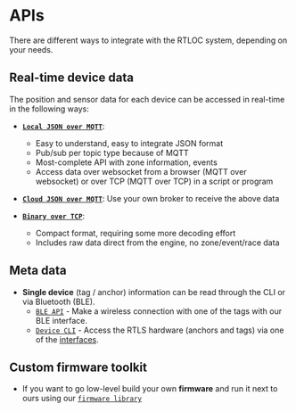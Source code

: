 # APIs
There are different ways to integrate with the RTLOC system, depending on your needs.

<!-- ![API_overview](./img/API2_small.gif) -->
<AnimApis />


## Real-time device data
The position and sensor data for each device can be accessed in real-time in the following ways:

* **[`Local JSON over MQTT`](/api/api_engine_local_mqtt.html)**:
  - Easy to understand, easy to integrate JSON format
  - Pub/sub per topic type because of MQTT
  - Most-complete API with zone information, events
  - Access data over websocket from a browser (MQTT over websocket) or over TCP (MQTT over TCP) in a script or program

* **[`Cloud JSON over MQTT`](/api/api_engine_cloud_mqtt.html)**: Use your own broker to receive the above data

* **[`Binary over TCP`](/api/api_engine_local_bin.html)**:
  - Compact format, requiring some more decoding effort
  - Includes raw data direct from the engine, no zone/event/race data

## Meta data

* **Single device** (tag / anchor) information can be read through the CLI or via Bluetooth (BLE).
  - [`BLE API`](/api/api_ble.html) - Make a wireless connection with one of the tags with our BLE interface.
  - [`Device CLI`](/api/api_console.html) - Access the RTLS hardware (anchors and tags) via one of the [interfaces](/embedded/#interfaces).

## Custom firmware toolkit

* If you want to go low-level build your own **firmware** and run it next to ours using our [`firmware library`](/api/api_firmware.html)

<!-- ## Overview
The following image gives an overview of where the APIs reside within the system architecture.
![API_overview](./img/api_overview.png) -->
